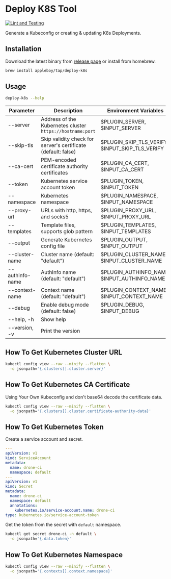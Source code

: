# Deploy K8S Tool

[![Lint and Testing](https://github.com/appleboy/deploy-k8s/actions/workflows/lint.yml/badge.svg?branch=main)](https://github.com/appleboy/deploy-k8s/actions/workflows/lint.yml)

Generate a Kubeconfig or creating & updating K8s Deployments.

## Installation

Download the latest binary from [release page][1] or install from homebrew.

```sh
brew install appleboy/tap/deploy-k8s
```

[1]: https://github.com/appleboy/deploy-k8s/releases

## Usage

```sh
deploy-k8s --help
```

| Parameter           | Description                                                   | Environment Variables                       |
|---------------------|---------------------------------------------------------------|---------------------------------------------|
| --server            | Address of the Kubernetes cluster `https://hostname:port`      | $PLUGIN_SERVER, $INPUT_SERVER               |
| --skip-tls          | Skip validity check for server's certificate (default: false)   | $PLUGIN_SKIP_TLS_VERIFY, $INPUT_SKIP_TLS_VERIFY |
| --ca-cert           | PEM-encoded certificate authority certificates                 | $PLUGIN_CA_CERT, $INPUT_CA_CERT             |
| --token             | Kubernetes service account token                               | $PLUGIN_TOKEN, $INPUT_TOKEN                 |
| --namespace         | Kubernetes namespace                                           | $PLUGIN_NAMESPACE, $INPUT_NAMESPACE         |
| --proxy-url         | URLs with http, https, and socks5                              | $PLUGIN_PROXY_URL, $INPUT_PROXY_URL         |
| --templates         | Template files, supports glob pattern                          | $PLUGIN_TEMPLATES, $INPUT_TEMPLATES         |
| --output            | Generate Kubernetes config file                                | $PLUGIN_OUTPUT, $INPUT_OUTPUT               |
| --cluster-name      | Cluster name (default: "default")                              | $PLUGIN_CLUSTER_NAME, $INPUT_CLUSTER_NAME   |
| --authinfo-name     | AuthInfo name (default: "default")                             | $PLUGIN_AUTHINFO_NAME, $INPUT_AUTHINFO_NAME |
| --context-name      | Context name (default: "default")                              | $PLUGIN_CONTEXT_NAME, $INPUT_CONTEXT_NAME   |
| --debug             | Enable debug mode (default: false)                             | $PLUGIN_DEBUG, $INPUT_DEBUG                 |
| --help, -h          | Show help                                                     |                                             |
| --version, -v       | Print the version                                             |                                             |

## How To Get Kubernetes Cluster URL

```sh
kubectl config view --raw --minify --flatten \
  -o jsonpath='{.clusters[].cluster.server}'
```

## How To Get Kubernetes CA Certificate

Using Your Own Kubeconfig and don't base64 decode the certificate data.

```sh
kubectl config view --raw --minify --flatten \
  -o jsonpath='{.clusters[].cluster.certificate-authority-data}'
```

## How To Get Kubernetes Token

Create a service account and secret.

```yaml
---
apiVersion: v1
kind: ServiceAccount
metadata:
  name: drone-ci
  namespace: default
---
apiVersion: v1
kind: Secret
metadata:
  name: drone-ci
  namespace: default
  annotations:
    kubernetes.io/service-account.name: drone-ci
type: kubernetes.io/service-account-token
```

Get the token from the secret with `default` namespace.

```sh
kubectl get secret drone-ci -n default \
  -o jsonpath='{.data.token}'
```

## How To Get Kubernetes Namespace

```sh
kubectl config view --raw --minify --flatten \
  -o jsonpath='{.contexts[].context.namespace}'
```
